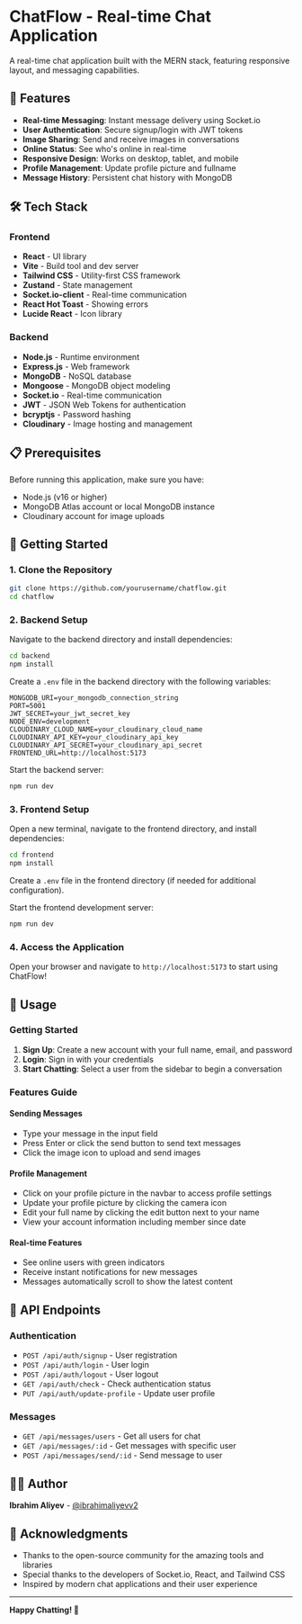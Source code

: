 # ChatFlow - Real-time Chat Application

A real-time chat application built with the MERN stack, featuring responsive layout, and messaging capabilities.

## 🚀 Features

- **Real-time Messaging**: Instant message delivery using Socket.io
- **User Authentication**: Secure signup/login with JWT tokens
- **Image Sharing**: Send and receive images in conversations
- **Online Status**: See who's online in real-time
- **Responsive Design**: Works on desktop, tablet, and mobile
- **Profile Management**: Update profile picture and fullname
- **Message History**: Persistent chat history with MongoDB

## 🛠️ Tech Stack

### Frontend
- **React** - UI library
- **Vite** - Build tool and dev server
- **Tailwind CSS** - Utility-first CSS framework
- **Zustand** - State management
- **Socket.io-client** - Real-time communication
- **React Hot Toast** - Showing errors
- **Lucide React** - Icon library

### Backend
- **Node.js** - Runtime environment
- **Express.js** - Web framework
- **MongoDB** - NoSQL database
- **Mongoose** - MongoDB object modeling
- **Socket.io** - Real-time communication
- **JWT** - JSON Web Tokens for authentication
- **bcryptjs** - Password hashing
- **Cloudinary** - Image hosting and management

## 📋 Prerequisites

Before running this application, make sure you have:
- Node.js (v16 or higher)
- MongoDB Atlas account or local MongoDB instance
- Cloudinary account for image uploads

## 🚀 Getting Started

### 1. Clone the Repository
```bash
git clone https://github.com/yourusername/chatflow.git
cd chatflow
```

### 2. Backend Setup

Navigate to the backend directory and install dependencies:
```bash
cd backend
npm install
```

Create a `.env` file in the backend directory with the following variables:
```env
MONGODB_URI=your_mongodb_connection_string
PORT=5001
JWT_SECRET=your_jwt_secret_key
NODE_ENV=development
CLOUDINARY_CLOUD_NAME=your_cloudinary_cloud_name
CLOUDINARY_API_KEY=your_cloudinary_api_key
CLOUDINARY_API_SECRET=your_cloudinary_api_secret
FRONTEND_URL=http://localhost:5173
```

Start the backend server:
```bash
npm run dev
```

### 3. Frontend Setup

Open a new terminal, navigate to the frontend directory, and install dependencies:
```bash
cd frontend
npm install
```

Create a `.env` file in the frontend directory (if needed for additional configuration).

Start the frontend development server:
```bash
npm run dev
```

### 4. Access the Application

Open your browser and navigate to `http://localhost:5173` to start using ChatFlow!

## 📱 Usage

### Getting Started
1. **Sign Up**: Create a new account with your full name, email, and password
2. **Login**: Sign in with your credentials
3. **Start Chatting**: Select a user from the sidebar to begin a conversation

### Features Guide

#### Sending Messages
- Type your message in the input field
- Press Enter or click the send button to send text messages
- Click the image icon to upload and send images

#### Profile Management
- Click on your profile picture in the navbar to access profile settings
- Update your profile picture by clicking the camera icon
- Edit your full name by clicking the edit button next to your name
- View your account information including member since date

#### Real-time Features
- See online users with green indicators
- Receive instant notifications for new messages
- Messages automatically scroll to show the latest content

## 🔧 API Endpoints

### Authentication
- `POST /api/auth/signup` - User registration
- `POST /api/auth/login` - User login
- `POST /api/auth/logout` - User logout
- `GET /api/auth/check` - Check authentication status
- `PUT /api/auth/update-profile` - Update user profile

### Messages
- `GET /api/messages/users` - Get all users for chat
- `GET /api/messages/:id` - Get messages with specific user
- `POST /api/messages/send/:id` - Send message to user

## 👨‍💻 Author

**Ibrahim Aliyev** - [@ibrahimaliyevv2](https://github.com/ibrahimaliyevv2)

## 🙏 Acknowledgments

- Thanks to the open-source community for the amazing tools and libraries
- Special thanks to the developers of Socket.io, React, and Tailwind CSS
- Inspired by modern chat applications and their user experience

---

**Happy Chatting! 🎉**